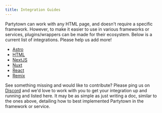 ```yaml
---
title: Integration Guides
---
```


Partytown can work with any HTML page, and doesn't require a specific framework. However, to make it easier to use in various frameworks or services, plugins/wrappers can be made for their ecosystem. Below is a current list of integrations. Please help us add more!

- [Astro](/astro)
- [HTML](/html)
- [NextJS](/nextjs)
- [Nuxt](/nuxt)
- [React](/react)
- [Remix](/remix)

See something missing and would like to contribute? Please ping us on [Discord](https://discord.gg/tw5qMfgQ) and we'd love to work with you to get your integration up and running and listed here. It may be as simple as just writing a doc, similar to the ones above, detailing how to best implemented Partytown in the framework or service.
